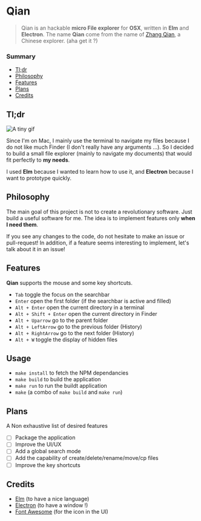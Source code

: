 # Qian

> Qian is an hackable **micro File explorer** for **OSX**, written in **Elm** and
> **Electron**. The name **Qian** come from the name of
> [Zhang Qian](https://en.wikipedia.org/wiki/Zhang_Qian), a Chinese
> explorer. (aha get it ?)


### Summary

- [Tl;dr](#tldr)
- [Philosophy](#philosophy)
- [Features](#features)
- [Plans](#plans)
- [Credits](#credits)

## Tl;dr


![A tiny gif](http://full.ouplo.com/11/2e/DVAQ.gif)


Since I'm on Mac, I mainly use the terminal to navigate my files because
I do not like much Finder (I don't really have any arguments ...).
So I decided to build a small file explorer (mainly to navigate my documents)
that would fit perfectly to **my needs**.

I used **Elm** because I wanted to learn how to use it, and **Electron**
because I want to prototype quickly.

## Philosophy

The main goal of this project is not to create a revolutionary software.
Just build a useful software for me. The idea is to implement features only
**when I need them**.

If you see any changes to the code, do not hesitate to make an issue or pull-request!
In addition, if a feature seems interesting to implement, let's talk about it in an issue!

## Features

**Qian** supports the mouse and some key shortcuts.

- `Tab` toggle the focus on the searchbar
- `Enter` open the first folder (if the searchbar is active and filled)
- `Alt + Enter` open the current directory in a terminal
- `Alt + Shift + Enter` open the current directory in Finder
- `Alt + Uparrow` go to the parent folder
- `Alt + LeftArrow` go to the previous folder (History)
- `Alt + RightArrow` go to the next folder (History)
- `Alt + W` toggle the display of hidden files

## Usage

-  `make install` to fetch the NPM dependancies
-  `make build` to build the application
-  `make run` to run the buildt application
-  `make` (a combo of `make build` and `make run`)

## Plans

A Non exhaustive list of desired features

-  [ ] Package the application
-  [ ] Improve the UI/UX
-  [ ] Add a global search mode
-  [ ] Add the capability of create/delete/rename/move/cp files
-  [ ] Improve the key shortcuts

## Credits

-  [Elm](http://elm-lang.org/) (to have a nice language)
-  [Electron](https://electron.atom.io/) (to have a window !)
-  [Font Awesome](http://fontawesome.io/) (for the icon in the UI)

